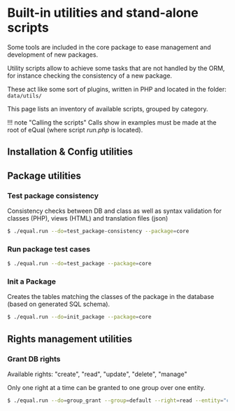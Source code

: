 # Built-in utilities and stand-alone scripts

Some tools are included in the core package to ease management and development of new packages.


Utility scripts allow to achieve some tasks that are not handled by the ORM, for instance checking the consistency of a new package.

These act like some sort of plugins, written in PHP and located in the folder: `data/utils/`

This page lists an inventory of available scripts, grouped by category.



!!! note "Calling the scripts"
    Calls show in examples must be made at the root of eQual (where script *run.php* is located).

## Installation & Config utilities



## Package utilities

### Test package consistency

Consistency checks between DB and class as well as syntax validation for classes (PHP), views (HTML) and translation files (json)


```bash
$ ./equal.run --do=test_package-consistency --package=core
```

### Run package test cases

```bash
$ ./equal.run --do=test_package --package=core
```


### Init a Package
Creates the tables matching the classes of the package in the database (based on generated SQL schema).

```bash
$ ./equal.run --do=init_package --package=core
```



## Rights management utilities



### Grant DB rights

Available rights: "create", "read", "update", "delete", "manage"

Only one right at a time can be granted to one group over one entity.

```bash
$ ./equal.run --do=group_grant --group=default --right=read --entity="core\User"
```







